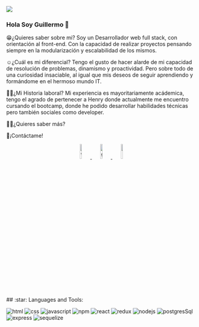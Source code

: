 <code><img src='./assets/background/1649368138600.png'></code>
### Hola Soy Guillermo 👋

😁¿Quieres saber sobre mi?
Soy un Desarrollador web full stack, con orientación al front-end. Con la capacidad de realizar proyectos pensando siempre en la modularización y escalabilidad de los mismos. 

☺️¿Cuál es mi diferencial?
Tengo el gusto de hacer alarde de mi capacidad de resolución de problemas, dinamismo y proactividad. Pero sobre todo de una curiosidad insaciable, al igual que mis deseos de seguir aprendiendo y formándome en el hermoso mundo IT.

👨‍💻¿Mi Historia laboral?
Mi experiencia es mayoritariamente acádemica, tengo el agrado de pertenecer a Henry donde actualmente me encuentro cursando el bootcamp, donde he podido desarrollar habilidades técnicas pero también sociales como developer.

💁‍♂️¿Quieres saber más? 

🫰¡Contáctame!
<p align='center'>
<a href='https://wa.me/5491122532394' target="_blank" >
    <img width='10%' src='./assets/contact/wssp.png' alt='whatsapp'/>
</a>
<a href='mailto:uhgl33@gmail.com' target="_blank">
    <img width='10%' src='./assets/contact/gmail.png' alt='gmail'/>
</a> 
<a href='https://www.linkedin.com/in/guillermo-fernandez-villarreal/' target="_blank">
    <img width='10%' src='./assets/contact/linkedin.png'/>
</a>
</p>
## :star: Languages and Tools:

<p>
  <img alt='html' src='./assets/icons_tecnologies/html.png'>
  <img alt='css'  src='./assets/icons_tecnologies/css.png'>
  <img alt='javascript'  src='./assets/icons_tecnologies/js.png'>
  <img alt='npm'  src='./assets/icons_tecnologies/npm.png'>
  <img alt='react'  src='./assets/icons_tecnologies/react.png'>
  <img alt='redux'  src='./assets/icons_tecnologies/redux.png'>
  <img alt='nodejs'  src='./assets/icons_tecnologies/nodejs.png'>
  <img alt='postgresSql'  src='./assets/icons_tecnologies/postgres.png'>
  <img alt='express'  src='./assets/icons_tecnologies/express.png'>
  <img alt='sequelize'  src='./assets/icons_tecnologies/sequelize.png'>
</p>

&nbsp;
